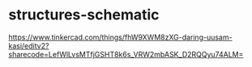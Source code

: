 # structures-schematic
https://www.tinkercad.com/things/fhW9XWM8zXG-daring-uusam-kasi/editv2?sharecode=LefWlLvsMTfjGSHT8k6s_VRW2mbASK_D2RQQyu74ALM=
